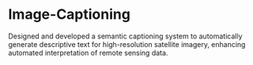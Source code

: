 # Image-Captioning
Designed and developed a semantic captioning system to automatically generate descriptive text for high-resolution satellite imagery, enhancing automated interpretation of remote sensing data.
